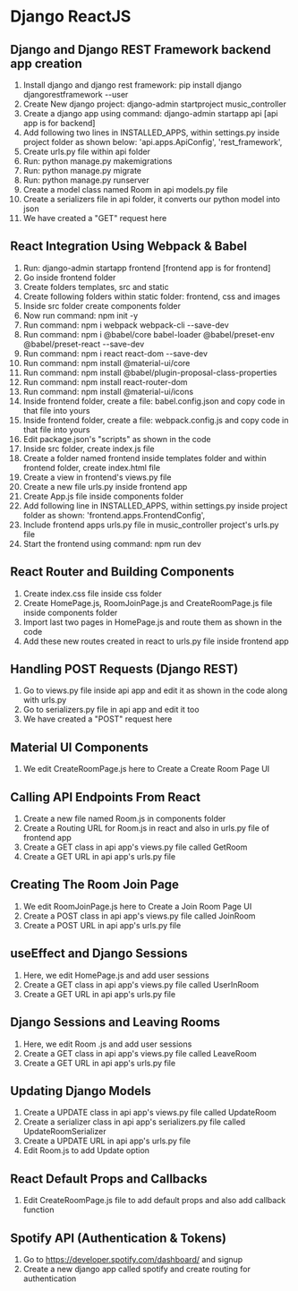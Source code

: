 # Django ReactJS

## Django and Django REST Framework backend app creation

1. Install django and django rest framework: pip install django djangorestframework --user
2. Create New django project: django-admin startproject music_controller
3. Create a django app using command: django-admin startapp api [api app is for backend]
4. Add following two lines in INSTALLED_APPS, within settings.py inside project folder as shown below:
   'api.apps.ApiConfig',
   'rest_framework',
5. Create urls.py file within api folder
6. Run: python manage.py makemigrations
7. Run: python manage.py migrate
8. Run: python manage.py runserver
9. Create a model class named Room in api models.py file
10. Create a serializers file in api folder, it converts our python model into json
11. We have created a "GET" request here

## React Integration Using Webpack & Babel

1. Run: django-admin startapp frontend [frontend app is for frontend]
2. Go inside frontend folder
3. Create folders templates, src and static
4. Create following folders within static folder: frontend, css and images
5. Inside src folder create components folder
6. Now run command: npm init -y
7. Run command: npm i webpack webpack-cli --save-dev
8. Run command: npm i @babel/core babel-loader @babel/preset-env @babel/preset-react --save-dev
9. Run command: npm i react react-dom --save-dev
10. Run command: npm install @material-ui/core
11. Run command: npm install @babel/plugin-proposal-class-properties
12. Run command: npm install react-router-dom
13. Run command: npm install @material-ui/icons
14. Inside frontend folder, create a file: babel.config.json and copy code in that file into yours
15. Inside frontend folder, create a file: webpack.config.js and copy code in that file into yours
16. Edit package.json's "scripts" as shown in the code
17. Inside src folder, create index.js file
18. Create a folder named frontend inside templates folder and within frontend folder, create index.html file
19. Create a view in frontend's views.py file
20. Create a new file urls.py inside frontend app
21. Create App.js file inside components folder
22. Add following line in INSTALLED_APPS, within settings.py inside project folder as shown: 'frontend.apps.FrontendConfig',
23. Include frontend apps urls.py file in music_controller project's urls.py file
24. Start the frontend using command: npm run dev

## React Router and Building Components

1. Create index.css file inside css folder
2. Create HomePage.js, RoomJoinPage.js and CreateRoomPage.js file inside components folder
3. Import last two pages in HomePage.js and route them as shown in the code
4. Add these new routes created in react to urls.py file inside frontend app

## Handling POST Requests (Django REST)

1. Go to views.py file inside api app and edit it as shown in the code along with urls.py
2. Go to serializers.py file in api app and edit it too
3. We have created a "POST" request here

## Material UI Components

1. We edit CreateRoomPage.js here to Create a Create Room Page UI

## Calling API Endpoints From React

1. Create a new file named Room.js in components folder
2. Create a Routing URL for Room.js in react and also in urls.py file of frontend app
3. Create a GET class in api app's views.py file called GetRoom
4. Create a GET URL in api app's urls.py file

## Creating The Room Join Page

1. We edit RoomJoinPage.js here to Create a Join Room Page UI
2. Create a POST class in api app's views.py file called JoinRoom
3. Create a POST URL in api app's urls.py file

## useEffect and Django Sessions

1. Here, we edit HomePage.js and add user sessions
2. Create a GET class in api app's views.py file called UserInRoom
3. Create a GET URL in api app's urls.py file

## Django Sessions and Leaving Rooms

1. Here, we edit Room .js and add user sessions
2. Create a GET class in api app's views.py file called LeaveRoom
3. Create a GET URL in api app's urls.py file

## Updating Django Models

1. Create a UPDATE class in api app's views.py file called UpdateRoom
2. Create a serializer class in api app's serializers.py file called UpdateRoomSerializer
3. Create a UPDATE URL in api app's urls.py file
4. Edit Room.js to add Update option

## React Default Props and Callbacks

1. Edit CreateRoomPage.js file to add default props and also add callback function

## Spotify API (Authentication & Tokens)

1. Go to https://developer.spotify.com/dashboard/ and signup
2. Create a new django app called spotify and create routing for authentication
